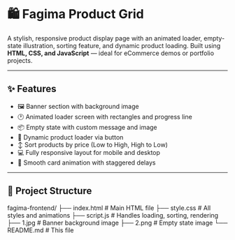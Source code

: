 # 🛍️ Fagima Product Grid

A stylish, responsive product display page with an animated loader, empty-state illustration, sorting feature, and dynamic product loading. Built using **HTML, CSS, and JavaScript** — ideal for eCommerce demos or portfolio projects.

---

## ✨ Features

- 🖼️ Banner section with background image
- 🕐 Animated loader screen with rectangles and progress line
- 📦 Empty state with custom message and image
- 🛒 Dynamic product loader via button
- ↕️ Sort products by price (Low to High, High to Low)
- 💻 Fully responsive layout for mobile and desktop
- 🧠 Smooth card animation with staggered delays

---

## 📁 Project Structure

fagima-frontend/
├── index.html # Main HTML file
├── style.css # All styles and animations
├── script.js # Handles loading, sorting, rendering
├── 1.jpg # Banner background image
├── 2.png # Empty state image
└── README.md # This file
